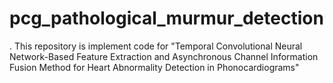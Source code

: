 # pcg_pathological_murmur_detection
.
This repository is implement code for "Temporal Convolutional Neural Network-Based Feature Extraction and Asynchronous Channel Information Fusion Method for Heart Abnormality Detection in Phonocardiograms"
